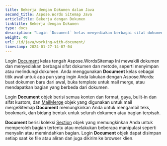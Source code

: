```yaml
---
title: Bekerja dengan Dokumen dalam Java
second_title: Aspose.Words Sitemap Java
articleTitle: Bekerja dengan Dokumen
linktitle: Bekerja dengan Dokumen
type: docs
description: "Login `Document` kelas menyediakan berbagai sifat dokumen dan metode. Anda menggunakan `Document` kelas sebagai titik awal untuk apa pun yang ingin Anda lakukan dengan Aspose.Words Sitemap JavaSitemap Login `Document` objek dapat disimpan ke file atau aliran dan juga dikirim ke browser."
weight: 40
url: /id/java/working-with-document/
timestamp: 2024-01-27-14-07-04
---
```


Login [Document](https://reference.aspose.com/words/java/com.aspose.words/document/) kelas tengah Aspose.WordsSitemap Ini mewakili dokumen dan menyediakan berbagai sifat dokumen dan metode, seperti menyimpan atau melindungi dokumen. Anda menggunakan **Document** kelas sebagai titik awal untuk apa pun yang ingin Anda lakukan dengan Aspose.Words: buat dokumen baru dari awal, buka template untuk mail merge, atau mendapatkan bagian yang berbeda dari dokumen.

Login **Document** objek berisi semua konten dan format, gaya, built-in dan sifat kustom, dan [MailMerge](https://reference.aspose.com/words/java/com.aspose.words/mailmerge/) objek yang digunakan untuk mail mergeSitemap **Document** memungkinkan Anda untuk mengambil teks, bookmark, dan bidang bentuk untuk seluruh dokumen atau bagian terpisah.

**Document** berisi koleksi [Section](https://reference.aspose.com/words/java/com.aspose.words/section/) objek yang memungkinkan Anda untuk memperoleh bagian tertentu atau melakukan beberapa manipulasi seperti menyalin atau memindahkan bagian. Login **Document** objek dapat disimpan setiap saat ke file atau aliran dan juga dikirim ke browser klien.
